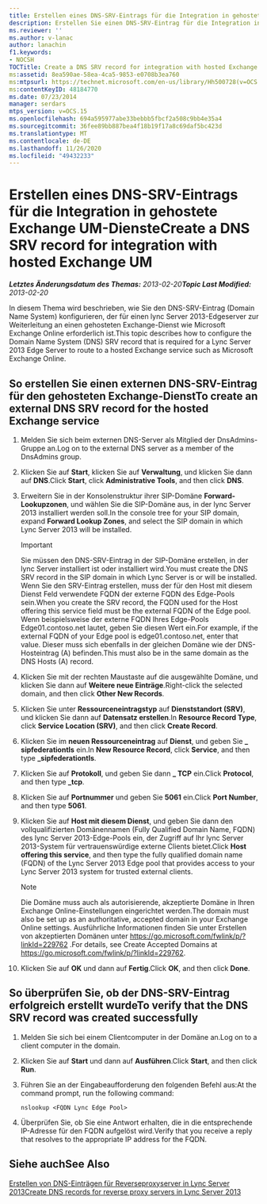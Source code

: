 ```yaml
---
title: Erstellen eines DNS-SRV-Eintrags für die Integration in gehostete Exchange UM-Dienste
description: Erstellen Sie einen DNS-SRV-Eintrag für die Integration in gehostete Exchange um.
ms.reviewer: ''
ms.author: v-lanac
author: lanachin
f1.keywords:
- NOCSH
TOCTitle: Create a DNS SRV record for integration with hosted Exchange UM
ms:assetid: 8ea590ae-58ea-4ca5-9853-e0708b3ea760
ms:mtpsurl: https://technet.microsoft.com/en-us/library/Hh500728(v=OCS.15)
ms:contentKeyID: 48184770
ms.date: 07/23/2014
manager: serdars
mtps_version: v=OCS.15
ms.openlocfilehash: 694a595977abe33bebbb5fbcf2a508c9bb4e35a4
ms.sourcegitcommit: 36fee89bb887bea4f18b19f17a8c69daf5bc423d
ms.translationtype: MT
ms.contentlocale: de-DE
ms.lasthandoff: 11/26/2020
ms.locfileid: "49432233"
---
```

# <a name="create-a-dns-srv-record-for-integration-with-hosted-exchange-um"></a><span data-ttu-id="00ed9-103">Erstellen eines DNS-SRV-Eintrags für die Integration in gehostete Exchange UM-Dienste</span><span class="sxs-lookup"><span data-stu-id="00ed9-103">Create a DNS SRV record for integration with hosted Exchange UM</span></span>

<div data-xmlns="http://www.w3.org/1999/xhtml">

<div class="topic" data-xmlns="http://www.w3.org/1999/xhtml" data-msxsl="urn:schemas-microsoft-com:xslt" data-cs="https://msdn.microsoft.com/">

<div data-asp="https://msdn2.microsoft.com/asp">



</div>

<div id="mainSection">

<div id="mainBody"><span data-ttu-id="00ed9-104">

<span> </span></span><span class="sxs-lookup"><span data-stu-id="00ed9-104">

<span> </span></span></span>

<span data-ttu-id="00ed9-105">_**Letztes Änderungsdatum des Themas:** 2013-02-20_</span><span class="sxs-lookup"><span data-stu-id="00ed9-105">_**Topic Last Modified:** 2013-02-20_</span></span>

<span data-ttu-id="00ed9-106">In diesem Thema wird beschrieben, wie Sie den DNS-SRV-Eintrag (Domain Name System) konfigurieren, der für einen lync Server 2013-Edgeserver zur Weiterleitung an einen gehosteten Exchange-Dienst wie Microsoft Exchange Online erforderlich ist.</span><span class="sxs-lookup"><span data-stu-id="00ed9-106">This topic describes how to configure the Domain Name System (DNS) SRV record that is required for a Lync Server 2013 Edge Server to route to a hosted Exchange service such as Microsoft Exchange Online.</span></span>

<div>

## <a name="to-create-an-external-dns-srv-record-for-the-hosted-exchange-service"></a><span data-ttu-id="00ed9-107">So erstellen Sie einen externen DNS-SRV-Eintrag für den gehosteten Exchange-Dienst</span><span class="sxs-lookup"><span data-stu-id="00ed9-107">To create an external DNS SRV record for the hosted Exchange service</span></span>

1.  <span data-ttu-id="00ed9-108">Melden Sie sich beim externen DNS-Server als Mitglied der DnsAdmins-Gruppe an.</span><span class="sxs-lookup"><span data-stu-id="00ed9-108">Log on to the external DNS server as a member of the DnsAdmins group.</span></span>

2.  <span data-ttu-id="00ed9-109">Klicken Sie auf **Start**, klicken Sie auf **Verwaltung**, und klicken Sie dann auf **DNS**.</span><span class="sxs-lookup"><span data-stu-id="00ed9-109">Click **Start**, click **Administrative Tools**, and then click **DNS**.</span></span>

3.  <span data-ttu-id="00ed9-110">Erweitern Sie in der Konsolenstruktur ihrer SIP-Domäne **Forward-Lookupzonen**, und wählen Sie die SIP-Domäne aus, in der lync Server 2013 installiert werden soll.</span><span class="sxs-lookup"><span data-stu-id="00ed9-110">In the console tree for your SIP domain, expand **Forward Lookup Zones**, and select the SIP domain in which Lync Server 2013 will be installed.</span></span>
    
    <div>
    

    > [!IMPORTANT]
    > <span data-ttu-id="00ed9-111">Sie müssen den DNS-SRV-Eintrag in der SIP-Domäne erstellen, in der lync Server installiert ist oder installiert wird.</span><span class="sxs-lookup"><span data-stu-id="00ed9-111">You must create the DNS SRV record in the SIP domain in which Lync Server is or will be installed.</span></span> <span data-ttu-id="00ed9-112">Wenn Sie den SRV-Eintrag erstellen, muss der für den Host mit diesem Dienst Feld verwendete FQDN der externe FQDN des Edge-Pools sein.</span><span class="sxs-lookup"><span data-stu-id="00ed9-112">When you create the SRV record, the FQDN used for the Host offering this service field must be the external FQDN of the Edge pool.</span></span> <span data-ttu-id="00ed9-113">Wenn beispielsweise der externe FQDN Ihres Edge-Pools Edge01.contoso.net lautet, geben Sie diesen Wert ein.</span><span class="sxs-lookup"><span data-stu-id="00ed9-113">For example, if the external FQDN of your Edge pool is edge01.contoso.net, enter that value.</span></span> <span data-ttu-id="00ed9-114">Dieser muss sich ebenfalls in der gleichen Domäne wie der DNS-Hosteintrag (A) befinden.</span><span class="sxs-lookup"><span data-stu-id="00ed9-114">This must also be in the same domain as the DNS Hosts (A) record.</span></span>

    
    </div>

4.  <span data-ttu-id="00ed9-115">Klicken Sie mit der rechten Maustaste auf die ausgewählte Domäne, und klicken Sie dann auf **Weitere neue Einträge**.</span><span class="sxs-lookup"><span data-stu-id="00ed9-115">Right-click the selected domain, and then click **Other New Records**.</span></span>

5.  <span data-ttu-id="00ed9-116">Klicken Sie unter **Ressourceneintragstyp** auf **Dienststandort (SRV)**, und klicken Sie dann auf **Datensatz erstellen**.</span><span class="sxs-lookup"><span data-stu-id="00ed9-116">In **Resource Record Type**, click **Service Location (SRV)**, and then click **Create Record**.</span></span>

6.  <span data-ttu-id="00ed9-117">Klicken Sie im **neuen Ressourceneintrag** auf **Dienst**, und geben Sie **\_ sipfederationtls** ein.</span><span class="sxs-lookup"><span data-stu-id="00ed9-117">In **New Resource Record**, click **Service**, and then type **\_sipfederationtls**.</span></span>

7.  <span data-ttu-id="00ed9-118">Klicken Sie auf **Protokoll**, und geben Sie dann **\_ TCP** ein.</span><span class="sxs-lookup"><span data-stu-id="00ed9-118">Click **Protocol**, and then type **\_tcp**.</span></span>

8.  <span data-ttu-id="00ed9-119">Klicken Sie auf **Portnummer** und geben Sie **5061** ein.</span><span class="sxs-lookup"><span data-stu-id="00ed9-119">Click **Port Number**, and then type **5061**.</span></span>

9.  <span data-ttu-id="00ed9-120">Klicken Sie auf **Host mit diesem Dienst**, und geben Sie dann den vollqualifizierten Domänennamen (Fully Qualified Domain Name, FQDN) des lync Server 2013-Edge-Pools ein, der Zugriff auf Ihr lync Server 2013-System für vertrauenswürdige externe Clients bietet.</span><span class="sxs-lookup"><span data-stu-id="00ed9-120">Click **Host offering this service**, and then type the fully qualified domain name (FQDN) of the Lync Server 2013 Edge pool that provides access to your Lync Server 2013 system for trusted external clients.</span></span>
    
    <div>
    

    > [!NOTE]
    > <span data-ttu-id="00ed9-121">Die Domäne muss auch als autorisierende, akzeptierte Domäne in Ihren Exchange Online-Einstellungen eingerichtet werden.</span><span class="sxs-lookup"><span data-stu-id="00ed9-121">The domain must also be set up as an authoritative, accepted domain in your Exchange Online settings.</span></span> <span data-ttu-id="00ed9-122">Ausführliche Informationen finden Sie unter Erstellen von akzeptierten Domänen unter <A href="https://go.microsoft.com/fwlink/p/?linkid=229762">https://go.microsoft.com/fwlink/p/?linkId=229762</A> .</span><span class="sxs-lookup"><span data-stu-id="00ed9-122">For details, see Create Accepted Domains at <A href="https://go.microsoft.com/fwlink/p/?linkid=229762">https://go.microsoft.com/fwlink/p/?linkId=229762</A>.</span></span>

    
    </div>

10. <span data-ttu-id="00ed9-123">Klicken Sie auf **OK** und dann auf **Fertig**.</span><span class="sxs-lookup"><span data-stu-id="00ed9-123">Click **OK**, and then click **Done**.</span></span>

</div>

<div>

## <a name="to-verify-that-the-dns-srv-record-was-created-successfully"></a><span data-ttu-id="00ed9-124">So überprüfen Sie, ob der DNS-SRV-Eintrag erfolgreich erstellt wurde</span><span class="sxs-lookup"><span data-stu-id="00ed9-124">To verify that the DNS SRV record was created successfully</span></span>

1.  <span data-ttu-id="00ed9-125">Melden Sie sich bei einem Clientcomputer in der Domäne an.</span><span class="sxs-lookup"><span data-stu-id="00ed9-125">Log on to a client computer in the domain.</span></span>

2.  <span data-ttu-id="00ed9-126">Klicken Sie auf  **Start** und dann auf  **Ausführen**.</span><span class="sxs-lookup"><span data-stu-id="00ed9-126">Click **Start**, and then click **Run**.</span></span>

3.  <span data-ttu-id="00ed9-127">Führen Sie an der Eingabeaufforderung den folgenden Befehl aus:</span><span class="sxs-lookup"><span data-stu-id="00ed9-127">At the command prompt, run the following command:</span></span>
    
        nslookup <FQDN Lync Edge Pool>

4.  <span data-ttu-id="00ed9-128">Überprüfen Sie, ob Sie eine Antwort erhalten, die in die entsprechende IP-Adresse für den FQDN aufgelöst wird.</span><span class="sxs-lookup"><span data-stu-id="00ed9-128">Verify that you receive a reply that resolves to the appropriate IP address for the FQDN.</span></span>

</div>

<div>

## <a name="see-also"></a><span data-ttu-id="00ed9-129">Siehe auch</span><span class="sxs-lookup"><span data-stu-id="00ed9-129">See Also</span></span>


[<span data-ttu-id="00ed9-130">Erstellen von DNS-Einträgen für Reverseproxyserver in Lync Server 2013</span><span class="sxs-lookup"><span data-stu-id="00ed9-130">Create DNS records for reverse proxy servers in Lync Server 2013</span></span>](lync-server-2013-create-dns-records-for-reverse-proxy-servers.md)  
  

<span data-ttu-id="00ed9-131"></div>

</div>

<span> </span>

</div>

</div>

</span><span class="sxs-lookup"><span data-stu-id="00ed9-131"></div>

</div>

<span> </span>

</div>

</div>

</span></span></div>

